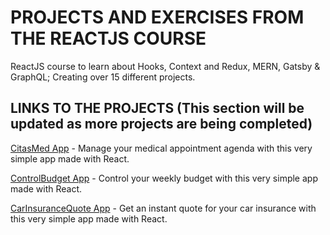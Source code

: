 # PROJECTS AND EXERCISES FROM THE REACTJS COURSE

ReactJS course to learn about Hooks, Context and Redux, MERN, Gatsby & GraphQL; Creating over 15 different projects.

## LINKS TO THE PROJECTS (This section will be updated as more projects are being completed)

[CitasMed App](https://citas-med-app.netlify.app/) - Manage your medical appointment agenda with this very simple app made with React.

[ControlBudget App](https://control-budget.netlify.app/) - Control your weekly budget with this very simple app made with React.

[CarInsuranceQuote App](https://cotiza-tu-seguro.netlify.app/) - Get an instant quote for your car insurance with this very simple app made with React.


